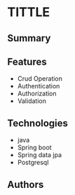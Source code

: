 # TITTLE

## Summary

## Features
- Crud Operation
- Authentication
- Authorization
- Validation

## Technologies
- java
- Spring boot
- Spring data jpa
- Postgresql

## Authors
